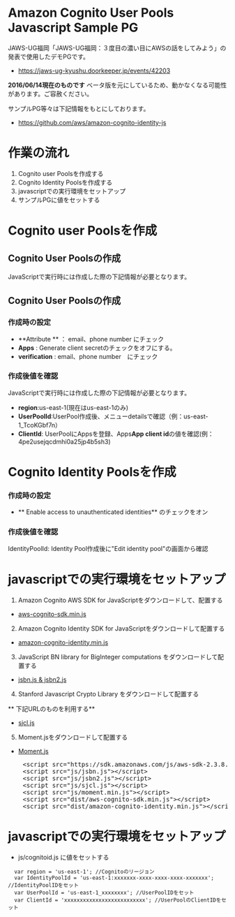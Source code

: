 # Amazon Cognito User Pools Javascript Sample PG

JAWS-UG福岡「JAWS-UG福岡：３度目の濃い目にAWSの話をしてみよう」の発表で使用したデモPGです。
* https://jaws-ug-kyushu.doorkeeper.jp/events/42203


**2016/06/14現在のものです** ベータ版を元にしているため、動かなくなる可能性があります。ご容赦ください。

サンプルPG等々は下記情報をもとにしております。
* https://github.com/aws/amazon-cognito-identity-js


# 作業の流れ
1. Cognito user Poolsを作成する
1. Cognito Identity Poolsを作成する
1. javascriptでの実行環境をセットアップ
1. サンプルPGに値をセットする


# Cognito user Poolsを作成
##  Cognito User Poolsの作成
JavaScriptで実行時には作成した際の下記情報が必要となります。

##  Cognito User Poolsの作成
### 作成時の設定
* **Attribute ** ： email、phone number にチェック
* **Apps** : Generate client secretのチェックをオフにする。
* **verification** : email、phone number　にチェック

### 作成後値を確認
JavaScriptで実行時には作成した際の下記情報が必要となります。

* **region**:us-east-1(現在はus-east-1のみ)
* **UserPoolId**:UserPool作成後、メニューdetailsで確認（例：us-east-1_TcoKGbf7n）
* **ClientId**: UserPoolにAppsを登録、Apps**App client id**の値を確認(例：4pe2usejqcdmhi0a25jp4b5sh3)

# Cognito Identity Poolsを作成
### 作成時の設定
* ** Enable access to unauthenticated identities** のチェックをオン

### 作成後値を確認
IdentityPoolId: Identity Pool作成後に"Edit identity pool"の画面から確認

# javascriptでの実行環境をセットアップ

1.  Amazon Cognito AWS SDK for JavaScriptをダウンロードして、配置する
  * [aws-cognito-sdk.min.js](https://raw.githubusercontent.com/aws/amazon-cognito-identity-js/master/dist/aws-cognito-sdk.min.js)
  
2.  Amazon Cognito Identity SDK for JavaScriptをダウンロードして配置する
  * [amazon-cognito-identity.min.js](https://raw.githubusercontent.com/aws/amazon-cognito-identity-js/master/dist/amazon-cognito-identity.min.js)

3.  JavaScript BN library for BigInteger computations をダウンロードして配置する
  * [jsbn.js & jsbn2.js](http://www-cs-students.stanford.edu/~tjw/jsbn/)

4.  Stanford Javascript Crypto Library をダウンロードして配置する

  ** 下記URLのものを利用する**

  * [sjcl.js](https://github.com/aws/amazon-cognito-identity-js/files/233157/sjcl.js.zip)

5.  Moment.jsをダウンロードして配置する
  * [Moment.js](http://momentjs.com/)


<pre class="prettyprint">
    &lt;script src="https://sdk.amazonaws.com/js/aws-sdk-2.3.8.min.js"&gt;&lt;/script&gt;
    &lt;script src="js/jsbn.js"&gt;&lt;/script&gt;
    &lt;script src="js/jsbn2.js"&gt;&lt;/script&gt;
    &lt;script src="js/sjcl.js"&gt;&lt;/script&gt;
    &lt;script src="js/moment.min.js"&gt;&lt;/script&gt;
    &lt;script src="dist/aws-cognito-sdk.min.js"&gt;&lt;/script&gt;
    &lt;script src="dist/amazon-cognito-identity.min.js"&gt;&lt;/script&gt;    
</pre>

# javascriptでの実行環境をセットアップ
* js/cognitoid.js に値をセットする

```
  var region = 'us-east-1'; //Cognitoのリージョン
  var IdentityPoolId = 'us-east-1:xxxxxxx-xxxx-xxxx-xxxx-xxxxxxx'; //IdentityPoolIDをセット
  var UserPoolId = 'us-east-1_xxxxxxxx'; //UserPoolIDをセット
  var ClientId = 'xxxxxxxxxxxxxxxxxxxxxxxxxx'; //UserPoolのClientIDをセット
```
